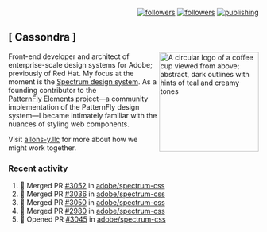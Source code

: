 <p align="right"><a rel="me" href="https://front-end.social/@castastrophe">
    <img alt="followers" title="Follow me on Mastodon" src="https://img.shields.io/mastodon/follow/109297102751309835?domain=https%3A%2F%2Ffront-end.social&label=Follow&logo=mastodon&logoColor=white&style=for-the-badge&labelColor=008080&color=006969"/></a>
  <a href="https://codepen.io/castastrophe/">
    <img alt="followers" title="Follow me on CodePen" src="https://img.shields.io/badge/23-1?color=640464&labelColor=7c007c&style=for-the-badge&logo=codepen&label=Follow"/></a>
<a href="https://castastrophe.medium.com/">
    <img alt="publishing" title="View articles on Medium" src="https://img.shields.io/badge/107-1?color=666&labelColor=444&label=subscribe&logo=medium&logoColor=white&style=for-the-badge"/></a>
</p>

## [&nbsp;Cassondra&nbsp;]

<img align="right" src="https://github-production-user-asset-6210df.s3.amazonaws.com/1840295/253016758-ba468774-1cd3-42c2-8f43-947b5eeb5edf.png" height="200" alt="A circular logo of a coffee cup viewed from above; abstract, dark outlines with hints of teal and creamy tones">

Front-end developer and architect of enterprise-scale design systems for Adobe; previously of Red Hat. My focus at the moment is the [Spectrum design system](https://github.com/adobe/spectrum-css). As a founding contributor to the [PatternFly&nbsp;Elements](https://github.com/patternfly/patternfly-elements) project&mdash;a community implementation of the PatternFly design system&mdash;I became intimately familiar with the nuances of styling web components.

Visit [allons-y.llc](http://allons-y.llc/) for more about how we might work together.

### Recent activity

<!--START_SECTION:activity-->
1. 🎉 Merged PR [#3052](https://github.com/adobe/spectrum-css/pull/3052) in [adobe/spectrum-css](https://github.com/adobe/spectrum-css)
2. 🎉 Merged PR [#3036](https://github.com/adobe/spectrum-css/pull/3036) in [adobe/spectrum-css](https://github.com/adobe/spectrum-css)
3. 🎉 Merged PR [#3050](https://github.com/adobe/spectrum-css/pull/3050) in [adobe/spectrum-css](https://github.com/adobe/spectrum-css)
4. 🎉 Merged PR [#2980](https://github.com/adobe/spectrum-css/pull/2980) in [adobe/spectrum-css](https://github.com/adobe/spectrum-css)
5. 💪 Opened PR [#3045](https://github.com/adobe/spectrum-css/pull/3045) in [adobe/spectrum-css](https://github.com/adobe/spectrum-css)
<!--END_SECTION:activity-->
